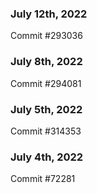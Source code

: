 ### July 12th, 2022

Commit #293036

### July 8th, 2022

Commit #294081

### July 5th, 2022

Commit #314353


### July 4th, 2022

Commit #72281
